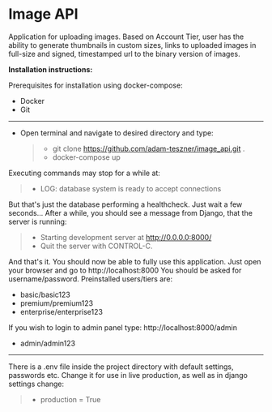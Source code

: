 # Image API

Application for uploading images. 
Based on Account Tier, user has the ability to generate thumbnails in custom sizes, links to uploaded images in full-size and signed, timestamped url to the binary version of images.

**Installation instructions:**

Prerequisites for installation using docker-compose:
- Docker
- Git
---

- Open terminal and navigate to desired directory and type:
	> - git clone https://github.com/adam-teszner/image_api.git .
	> - docker-compose up

Executing commands may stop for a while at: 
> - LOG:  database system is ready to accept connections

But that's just the database performing a healthcheck. Just wait a few seconds...
After a while,  you should see a message from Django, that the server is running:
> - Starting development server at http://0.0.0.0:8000/
> - Quit the server with CONTROL-C.

And that's it. You should now be able to fully use this application.
Just open your browser and go to http://localhost:8000
You should be asked for username/password. Preinstalled users/tiers are:

- basic/basic123
- premium/premium123
- enterprise/enterprise123

If you wish to login to admin panel type: http://localhost:8000/admin

- admin/admin123

---

There is a .env file inside the project directory with default settings, passwords etc.
Change it for use in live production, as well as in django settings change:
>- production = True